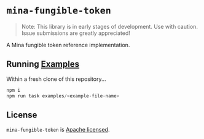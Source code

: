 # `mina-fungible-token`

> Note: This library is in early stages of development. Use with caution. Issue submissions are
> greatly appreciated!

A Mina fungible token reference implementation.

## Running [Examples](./examples)

Within a fresh clone of this repository...

```ts
npm i
npm run task examples/<example-file-name>
```

## License

`mina-fungible-token` is [Apache licensed](LICENSE).
